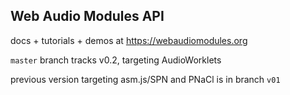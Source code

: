 ## Web Audio Modules API
docs + tutorials + demos at https://webaudiomodules.org

`master` branch tracks v0.2, targeting AudioWorklets

previous version targeting asm.js/SPN and PNaCl is in branch `v01`